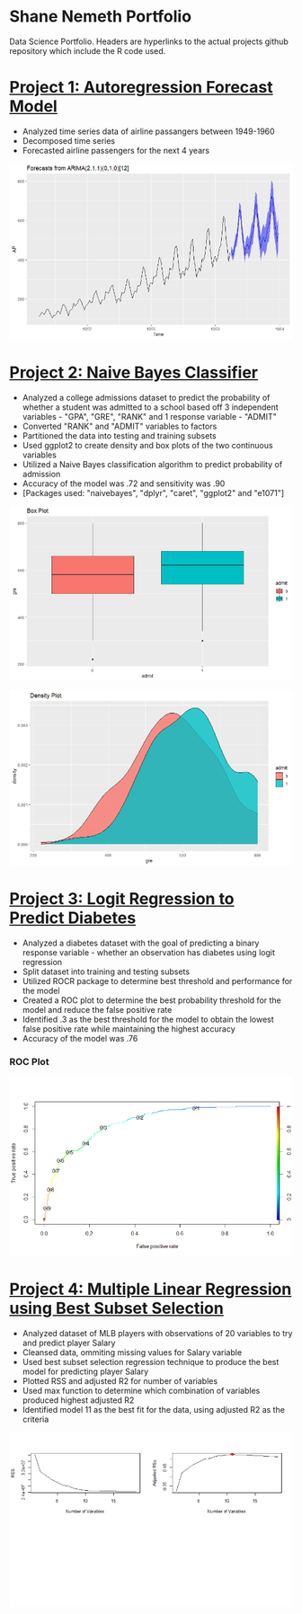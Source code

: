 # Shane Nemeth Portfolio
Data Science Portfolio. Headers are hyperlinks to the actual projects github repository which include the R code used. 

# [Project 1: Autoregression Forecast Model](https://github.com/shanenemeth/Autoregression)
* Analyzed time series data of airline passangers between 1949-1960
* Decomposed time series
* Forecasted airline passengers for the next 4 years 

![](images/autoregrssion.png)

# [Project 2: Naive Bayes Classifier](https://github.com/shanenemeth/Naive-Bayes-Classifier-)
* Analyzed a college admissions dataset to predict the probability of whether a student was admitted to a school based off 3 independent variables - "GPA", "GRE", "RANK" and 1 response variable - "ADMIT"
* Converted "RANK" and  "ADMIT" variables to factors 
* Partitioned the data into testing and training subsets
* Used ggplot2 to create density and box plots of the two continuous variables 
* Utilized a Naive Bayes classification algorithm to predict probability of admission
* Accuracy of the model was .72 and sensitivity was .90
* [Packages used: "naivebayes", "dplyr", "caret", "ggplot2" and "e1071"]

![](images/box%20plot.png)

![](images/density%20plot.png) 

# [Project 3: Logit Regression to Predict Diabetes](https://github.com/shanenemeth/Logistic-Regression-)
* Analyzed a diabetes dataset with the goal of predicting a binary response variable - whether an observation has diabetes using logit regression 
* Split dataset into training and testing subsets 
* Utilized ROCR package to determine best threshold and performance for the model
* Created a ROC plot to determine the best probability threshold for the model and reduce the false positive rate 
* Identified .3 as the best threshold for the model to obtain the lowest false positive rate while maintaining the highest accuracy 
* Accuracy of the model was .76

### ROC Plot
 ![](images/Logistic.png)
 
# [Project 4: Multiple Linear Regression using Best Subset Selection](https://github.com/shanenemeth/Regfit)
* Analyzed dataset of MLB players with  observations of 20 variables to try and predict player Salary
* Cleansed data, ommiting missing values for Salary variable
* Used best subset selection regression technique to produce the best model for predicting player Salary 
* Plotted RSS and adjusted R2 for number of variables 
* Used max function to determine which combination of variables produced highest adjusted R2
* Identified model 11 as the best fit for the data, using adjusted R2 as the criteria 

 ![](images/regfit.png)
 
 
